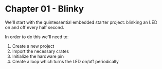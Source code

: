 # Chapter 01 - Blinky

We'll start with the quintessential embedded starter project:  blinking an LED on and off every half second.

In order to do this we'll need to:
1. Create a new project
2. Import the necessary crates
3. Initialize the hardware pin
4. Create a loop which turns the LED on/off periodically

